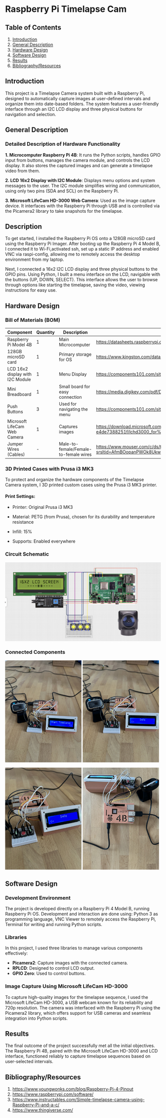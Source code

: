 # Raspberry Pi Timelapse Cam
## Table of Contents
1. [Introduction](#introduction)
2. [General Description](#General-Description)
3. [Hardware Design](#Hardware-Design)
4. [Software Design](#Software-Design)
5. [Results](#Results)
6. [Bibliography/Resources](#Bibliography/Resources)
   
## Introduction
This project is a Timelapse Camera system built with a Raspberry Pi, designed to automatically capture images at user-defined intervals and organize them into date-based folders. The system features a user-friendly interface through an I2C LCD display and three physical buttons for navigation and selection.

## General Description

### Detailed Description of Hardware Functionality
**1. Microcomputer Raspberry Pi 4B**: It runs the Python scripts, handles GPIO input from buttons, manages the camera module, and controls the LCD display. It also stores the captured images and can generate a timelapse video from them.

**2. LCD 16x2 Display with I2C Module**: Displays menu options and system messages to the user. The I2C module simplifies wiring and communication, using only two pins (SDA and SCL) on the Raspberry Pi.

**3. Microsoft LifeCam  HD-3000 Web Camera**: Used as the image capture device. It interfaces with the Raspberry Pi through USB and is controlled via the Picamera2 library to take snapshots for the timelapse.

## Description
To get started, I installed the Raspberry Pi OS onto a 128GB microSD card using the Raspberry Pi Imager. After booting up the Raspberry Pi 4 Model B, I connected it to Wi-Fi,activated ssh, set up a static IP address and enabled VNC via raspi-config, allowing me to remotely access the desktop environment from my laptop.

Next, I connected a 16x2 I2C LCD display and three physical buttons to the GPIO pins. Using Python, I built a menu interface on the LCD, navigable with the buttons (UP, DOWN, SELECT). This interface allows the user to browse through options like starting the timelapse, saving the video, viewing instructions for easy use.

## Hardware Design 
### Bill of Materials (BOM)
| Component                        | Quantity| Description                           | Datasheet                                                                                       |
|----------------------------------|---------|---------------------------------------|-------------------------------------------------------------------------------------------------|
| Raspberry Pi Model 4B            |1        | Main Microcomputer                    | https://datasheets.raspberrypi.com/rpi4/raspberry-pi-4-datasheet.pdf                            |
| 128GB microSD card               | 1       | Primary storage for OS                | https://www.kingston.com/datasheets/SDC10G2_us.pdf                                              |
| LCD 16x2 display with I2C Module | 1       | Menu Display                          | https://components101.com/sites/default/files/component_datasheet/16x2%20LCD%20Datasheet.pdf    |
| Mini Breadboard                  | 1       | Small board for easy connection       | https://media.digikey.com/pdf/Data%20Sheets/Sparkfun%20PDFs/PRT-12047_Web.pdf                   |
| Push Buttons                     | 3       | Used for navigating the menu          | https://components101.com/sites/default/files/component_datasheet/Push-Button.pdf               |
| Microsoft LifeCam Web Camera     | 1       | Captures images                       | https://download.microsoft.com/download/d/6/1/d61506a5-ac78-4e03-b35f-e4de7388251f/lchd3000_for%20business_sellsheet_us_lores.pdfm|
| Jumper Wires (Cables)            | -       | Male-to-female/Female-to-female wires | https://www.mouser.com/c/ds/tools-supplies/prototyping-products/jumper-wires/?srsltid=AfmBOopanPWOk8Ukw1_juN3MPRRptIMeLviuPscUZNwjSLqPMhHw0F-X|

### 3D Printed Cases with Prusa i3 MK3
To protect and organize the hardware components of the Timelapse Camera system, I 3D printed custom cases using the Prusa i3 MK3 printer.
#### Print Settings:
- Printer: Original Prusa i3 MK3

- Material: PETG (from Prusa), chosen for its durability and temperature resistance

- Infill: 15%

- Supports: Enabled everywhere

### Circuit Schematic  
<a>
  <img src="https://github.com/mariaxadina/Raspberry-Pi-Timelapse-Cam/blob/main/images/CircuitSchema.png" width="800"/>
</a>

### Connected Components
<p>
  <img src="https://github.com/mariaxadina/Raspberry-Pi-Timelapse-Cam/blob/main/images/1.jpeg" width="49%" />
  <img src="https://github.com/mariaxadina/Raspberry-Pi-Timelapse-Cam/blob/main/images/2.jpeg" width="49%" />
</p>
<p>
  <img src="https://github.com/mariaxadina/Raspberry-Pi-Timelapse-Cam/blob/main/images/3.jpeg" width="49%" />
  <img src="https://github.com/mariaxadina/Raspberry-Pi-Timelapse-Cam/blob/main/images/4.jpeg" width="49%" />
</p>


## Software Design

### Development Environment 
The project is developed directly on a Raspberry Pi 4 Model B, running Raspberry Pi OS. Development and interaction are done using: Python 3 as programming language, VNC Viewer to remotely access the Raspberry Pi, Terminal for writing and running Python scripts.

### Libraries
In this project, I used three libraries to manage various components effectively:
- **Picamera2**: Capture images with the connected camera.
- **RPLCD**: Designed to control LCD output.
- **GPIO Zero**: Used to control buttons.

### Image Capture Using Microsoft LifeCam HD-3000
To capture high-quality images for the timelapse sequence, I used the Microsoft LifeCam HD-3000, a USB webcam known for its reliability and 720p resolution. The camera was interfaced with the Raspberry Pi using the Picamera2 library, which offers support for USB cameras and seamless integration into Python scripts.

## Results
The final outcome of the project successfully met all the initial objectives. The Raspberry Pi 4B, paired with the Microsoft LifeCam HD-3000 and LCD interface, functioned reliably to capture timelapse sequences based on user-selected intervals.

## Bibliography/Resources
1. https://www.youngwonks.com/blog/Raspberry-Pi-4-Pinout
2. https://www.raspberrypi.com/software/
3. https://www.instructables.com/Simple-timelapse-camera-using-Raspberry-Pi-and-a-c/
4. https://www.thingiverse.com/
